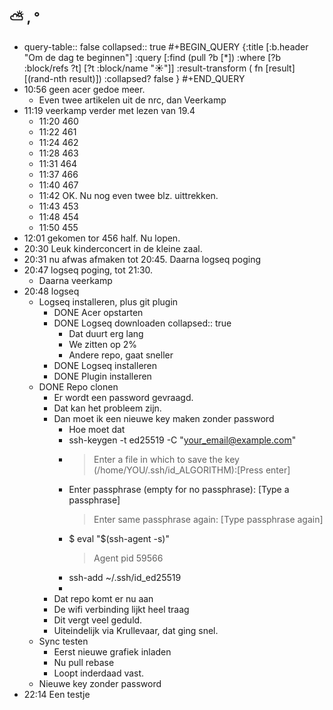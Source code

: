 ## ⛅ , °
- query-table:: false
  collapsed:: true
  #+BEGIN_QUERY 
  {:title [:b.header "Om de dag te beginnen"]
   :query [:find (pull ?b [*])
     :where 
       [?b :block/refs ?t]
       [?t :block/name "☀️"]]
   :result-transform ( fn [result] [(rand-nth result)])
  :collapsed? false
  }
  #+END_QUERY
- 10:56 geen acer gedoe meer.
	- Even twee artikelen uit de nrc, dan Veerkamp
- 11:19 veerkamp verder met lezen van 19.4
	- 11:20 460
	- 11:22 461
	- 11:24 462
	- 11:28 463
	- 11:31 464
	- 11:37 466
	- 11:40 467
	- 11:42 OK. Nu nog even twee blz. uittrekken.
	- 11:43 453
	- 11:48 454
	- 11:50 455
- 12:01 gekomen tor 456 half. Nu lopen.
- 20:30 Leuk kinderconcert in de kleine zaal.
- 20:31 nu afwas afmaken tot 20:45. Daarna logseq poging
- 20:47 logseq poging, tot 21:30.
	- Daarna veerkamp
- 20:48 logseq
	- Logseq installeren, plus git plugin
		- DONE Acer opstarten
		- DONE Logseq downloaden
		  collapsed:: true
			- Dat duurt erg lang
			- We zitten op 2%
			- Andere repo, gaat sneller
		- DONE Logseq installeren
		- DONE Plugin installeren
	- DONE Repo clonen
		- Er wordt een password gevraagd.
		- Dat kan het probleem zijn.
		- Dan moet ik een nieuwe key maken zonder password
			- Hoe moet dat
			- ssh-keygen -t ed25519 -C "your_email@example.com"
			- > Enter a file in which to save the key (/home/YOU/.ssh/id_ALGORITHM):[Press enter]
			- Enter passphrase (empty for no passphrase): [Type a passphrase]
			  > Enter same passphrase again: [Type passphrase again]
			- $ eval "$(ssh-agent -s)"
			  > Agent pid 59566
			- ssh-add ~/.ssh/id_ed25519
			-
		- Dat repo komt er nu aan
		- De wifi verbinding lijkt heel traag
		- Dit vergt veel geduld.
		- Uiteindelijk via Krullevaar, dat ging snel.
	- Sync testen
		- Eerst nieuwe grafiek inladen
		- Nu pull rebase
		- Loopt inderdaad vast.
	- Nieuwe key zonder password
- 22:14 Een testje